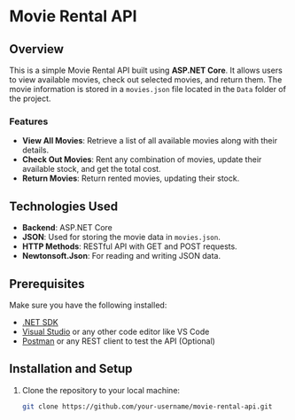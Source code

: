 # Movie Rental API

## Overview

This is a simple Movie Rental API built using **ASP.NET Core**. It allows users to view available movies, check out selected movies, and return them. The movie information is stored in a `movies.json` file located in the `Data` folder of the project.

### Features

- **View All Movies**: Retrieve a list of all available movies along with their details.
- **Check Out Movies**: Rent any combination of movies, update their available stock, and get the total cost.
- **Return Movies**: Return rented movies, updating their stock.

## Technologies Used

- **Backend**: ASP.NET Core
- **JSON**: Used for storing the movie data in `movies.json`.
- **HTTP Methods**: RESTful API with GET and POST requests.
- **Newtonsoft.Json**: For reading and writing JSON data.
  
## Prerequisites

Make sure you have the following installed:

- [.NET SDK](https://dotnet.microsoft.com/download)
- [Visual Studio](https://visualstudio.microsoft.com/downloads/) or any other code editor like VS Code
- [Postman](https://www.postman.com/) or any REST client to test the API (Optional)

## Installation and Setup

1. Clone the repository to your local machine:

   ```bash
   git clone https://github.com/your-username/movie-rental-api.git
